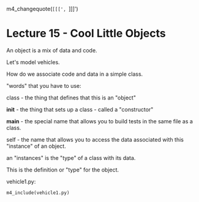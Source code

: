 
m4_changequote(`[[[', `]]]')

# Lecture 15 - Cool Little Objects

An object is a mix of data and code.

Let's model vehicles.

How do we associate code and data in a simple class.

"words" that you have to use:

class - the thing that defines that this is an "object"

__init__ - the thing that sets up a class - called a "constructor"

__main__ - the special name that allows you to build tests in the same file as a class.

self - the name that allows you to access the data associated with this "instance" of an object.

an "instances" is the "type" of a class with its data.


This is the definition or "type" for the object.

vehicle1.py:

```
m4_include(vehicle1.py)
```


